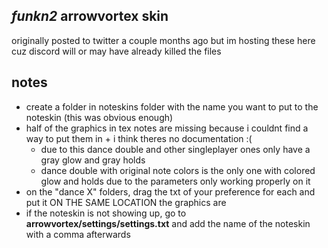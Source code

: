## *funkn2* arrowvortex skin
originally posted to twitter a couple months ago but im hosting these here cuz discord will or may have already killed the files

## notes
- create a folder in noteskins folder with the name you want to put to the noteskin (this was obvious enough)
- half of the graphics in tex notes are missing because i couldnt find a way to put them in + i think theres no documentation :(
	- due to this dance double and other singleplayer ones only have a gray glow and gray holds
	- dance double with original note colors is the only one with colored glow and holds due to the parameters only working properly on it
- on the "dance X" folders, drag the txt of your preference for each and put it ON THE SAME LOCATION the graphics are
- if the noteskin is not showing up, go to **arrowvortex/settings/settings.txt** and add the name of the noteskin with a comma afterwards
